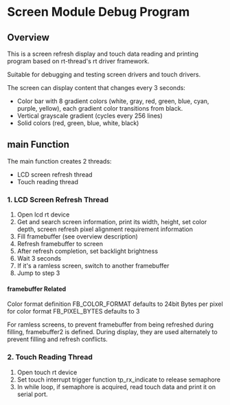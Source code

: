 # Screen Module Debug Program

## Overview
This is a screen refresh display and touch data reading and printing program based on rt-thread's rt driver framework.

Suitable for debugging and testing screen drivers and touch drivers.

The screen can display content that changes every 3 seconds:
- Color bar with 8 gradient colors (white, gray, red, green, blue, cyan, purple, yellow), each gradient color transitions from black.
- Vertical grayscale gradient (cycles every 256 lines)
- Solid colors (red, green, blue, white, black)



## main Function
The main function creates 2 threads:
- LCD screen refresh thread
- Touch reading thread


### 1. LCD Screen Refresh Thread
1. Open lcd rt device
2. Get and search screen information, print its width, height, set color depth, screen refresh pixel alignment requirement information
3. Fill framebuffer (see overview description)
4. Refresh framebuffer to screen
5. After refresh completion, set backlight brightness
6. Wait 3 seconds
7. If it's a ramless screen, switch to another framebuffer
8. Jump to step 3

#### framebuffer Related
Color format definition FB_COLOR_FORMAT defaults to 24bit
Bytes per pixel for color format FB_PIXEL_BYTES defaults to 3

For ramless screens, to prevent framebuffer from being refreshed during filling, framebuffer2 is defined. During display, they are used alternately to prevent filling and refresh conflicts.

### 2. Touch Reading Thread
1. Open touch rt device
2. Set touch interrupt trigger function tp_rx_indicate to release semaphore
3. In while loop, if semaphore is acquired, read touch data and print it on serial port.